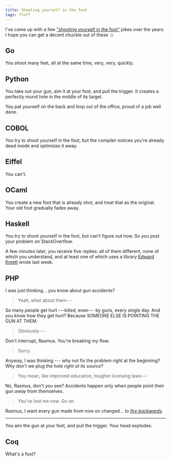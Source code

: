 ```yaml
---
title: Shooting yourself in the foot
tags: fluff
---
```


I've come up with a few ["shooting yourself in the foot"][m5p] jokes over the years. I hope you can get a decent chuckle out of these ☺

[m5p]: http://m5p.com/~pravn/foot.html


Go
--

You shoot many feet, all at the same time, very, very, quickly.


Python
------

You take out your gun, aim it at your foot, and pull the trigger. It creates a perfectly round hole in the middle of its target.

You pat yourself on the back and limp out of the office, proud of a job well done.


COBOL
-----

You try to shoot yourself in the foot, but the compiler notices you're already dead inside and optimizes it away.


Eiffel
------

You can't.


OCaml
-----

You create a new foot that is already shot, and treat that as the original. Your old foot gradually fades away.


Haskell
-------

You try to shoot yourself in the foot, but can't figure out how. So you post your problem on StackOverflow.

A few minutes later, you receive five replies: all of them different, none of which you understand, and at least one of which uses a library [Edward Kmett][] wrote last week.

[Edward Kmett]: https://cokmett.github.io/cokmett/


PHP
---

I was just thinking... you know about gun accidents?

> Yeah, what about them---

So many people get hurt ---killed, even--- by guns, every single day. And you know how they get hurt? Because SOMEONE ELSE IS POINTING THE GUN AT THEM.

> Obviously---

Don't interrupt, Rasmus. You're breaking my flow.

> Sorry.

Anyway, I was thinking --- why not fix the problem right at the beginning? Why don't we plug the hole *right at its source*?

> You mean, like improved education, tougher licensing laws---

No, Rasmus, don't you see? Accidents happen only when people point their gun *away* from themselves.

> You've lost me now. Go on.

Rasmus, I want every gun made from now on changed... *to [fire backwards][lolphp].*

---

You aim the gun at your foot, and pull the trigger. Your head explodes.

[lolphp]: https://en.wikipedia.org/wiki/Magic_quotes


Coq
---

What's a foot?
